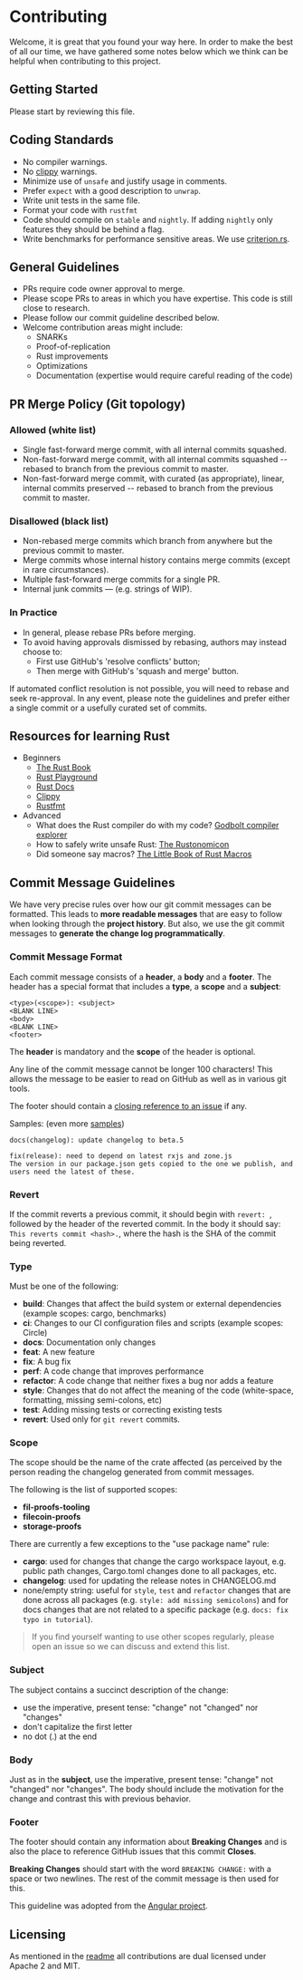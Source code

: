 # Contributing

Welcome, it is great that you found your way here. In order to make the best of all our time, we have gathered some notes
below which we think can be helpful when contributing to this project.

## Getting Started

Please start by reviewing this file.

## Coding Standards

- No compiler warnings.
- No [clippy](https://github.com/rust-lang/rust-clippy) warnings.
- Minimize use of `unsafe` and justify usage in comments.
- Prefer `expect` with a good description to `unwrap`.
- Write unit tests in the same file.
- Format your code with `rustfmt`
- Code should compile on `stable` and `nightly`. If adding `nightly` only features they should be behind a flag.
- Write benchmarks for performance sensitive areas. We use [criterion.rs](https://github.com/japaric/criterion.rs).


## General Guidelines
- PRs require code owner approval to merge.
- Please scope PRs to areas in which you have expertise. This code is still close to research.
- Please follow our commit guideline described below.
- Welcome contribution areas might include:
  - SNARKs
  - Proof-of-replication
  - Rust improvements
  - Optimizations
  - Documentation (expertise would require careful reading of the code)


## PR Merge Policy (Git topology)

### Allowed (white list)
 - Single fast-forward merge commit, with all internal commits squashed.
 - Non-fast-forward merge commit, with all internal commits squashed -- rebased to branch from the previous commit to master.
 - Non-fast-forward merge commit, with curated (as appropriate), linear, internal commits preserved -- rebased to branch from the previous commit to master.

### Disallowed (black list)
 - Non-rebased merge commits which branch from anywhere but the previous commit to master.
 - Merge commits whose internal history contains merge commits (except in rare circumstances).
 - Multiple fast-forward merge commits for a single PR.
 - Internal junk commits — (e.g. strings of WIP).

### In Practice
 - In general, please rebase PRs before merging.
 - To avoid having approvals dismissed by rebasing, authors may instead choose to:
   - First use GitHub's 'resolve conflicts' button;
   - Then merge with GitHub's 'squash and merge' button.

If automated conflict resolution is not possible, you will need to rebase and seek re-approval. In any event, please note the guidelines and prefer either a single commit or a usefully curated set of commits.

## Resources for learning Rust

- Beginners
  - [The Rust Book](https://doc.rust-lang.org/book/)
  - [Rust Playground](https://play.rust-lang.org/)
  - [Rust Docs](https://doc.rust-lang.org/)
  - [Clippy](https://github.com/rust-lang/rust-clippy)
  - [Rustfmt](https://github.com/rust-lang/rustfmt)
- Advanced
  - What does the Rust compiler do with my code? [Godbolt compiler explorer](https://rust.godbolt.org/)
  - How to safely write unsafe Rust: [The Rustonomicon](https://doc.rust-lang.org/nomicon/)
  - Did someone say macros? [The Little Book of Rust Macros](https://danielkeep.github.io/tlborm/book/index.html)


## Commit Message Guidelines

We have very precise rules over how our git commit messages can be formatted. This leads to **more
readable messages** that are easy to follow when looking through the **project history**. But also,
we use the git commit messages to **generate the change log programmatically**.

### Commit Message Format

Each commit message consists of a **header**, a **body** and a **footer**.  The header has a special
format that includes a **type**, a **scope** and a **subject**:

```
<type>(<scope>): <subject>
<BLANK LINE>
<body>
<BLANK LINE>
<footer>
```

The **header** is mandatory and the **scope** of the header is optional.

Any line of the commit message cannot be longer 100 characters! This allows the message to be easier
to read on GitHub as well as in various git tools.

The footer should contain a [closing reference to an issue](https://help.github.com/articles/closing-issues-via-commit-messages/) if any.

Samples: (even more [samples](https://github.com/filecoin-project/rust-fil-proofs/commits/master))

```
docs(changelog): update changelog to beta.5
```
```
fix(release): need to depend on latest rxjs and zone.js
The version in our package.json gets copied to the one we publish, and users need the latest of these.
```

### Revert
If the commit reverts a previous commit, it should begin with `revert: `, followed by the header of the reverted commit. In the body it should say: `This reverts commit <hash>.`, where the hash is the SHA of the commit being reverted.

### Type
Must be one of the following:

* **build**: Changes that affect the build system or external dependencies (example scopes: cargo, benchmarks)
* **ci**: Changes to our CI configuration files and scripts (example scopes: Circle)
* **docs**: Documentation only changes
* **feat**: A new feature
* **fix**: A bug fix
* **perf**: A code change that improves performance
* **refactor**: A code change that neither fixes a bug nor adds a feature
* **style**: Changes that do not affect the meaning of the code (white-space, formatting, missing semi-colons, etc)
* **test**: Adding missing tests or correcting existing tests
* **revert**: Used only for `git revert` commits.

### Scope
The scope should be the name of the crate affected (as perceived by the person reading the changelog generated from commit messages.

The following is the list of supported scopes:

* **fil-proofs-tooling**
* **filecoin-proofs**
* **storage-proofs**

There are currently a few exceptions to the "use package name" rule:

* **cargo**: used for changes that change the cargo workspace layout, e.g.
  public path changes, Cargo.toml changes done to all packages, etc.
* **changelog**: used for updating the release notes in CHANGELOG.md
* none/empty string: useful for `style`, `test` and `refactor` changes that are done across all
  packages (e.g. `style: add missing semicolons`) and for docs changes that are not related to a
  specific package (e.g. `docs: fix typo in tutorial`).

> If you find yourself wanting to use other scopes regularly, please open an issue so we can discuss and extend this list.

### Subject
The subject contains a succinct description of the change:

* use the imperative, present tense: "change" not "changed" nor "changes"
* don't capitalize the first letter
* no dot (.) at the end

### Body
Just as in the **subject**, use the imperative, present tense: "change" not "changed" nor "changes".
The body should include the motivation for the change and contrast this with previous behavior.

### Footer
The footer should contain any information about **Breaking Changes** and is also the place to
reference GitHub issues that this commit **Closes**.

**Breaking Changes** should start with the word `BREAKING CHANGE:` with a space or two newlines. The rest of the commit message is then used for this.

This guideline was adopted from the [Angular project](https://github.com/angular/angular/blob/master/CONTRIBUTING.md#commit).

## Licensing

As mentioned in the [readme](README.md) all contributions are dual licensed under Apache 2 and MIT.
